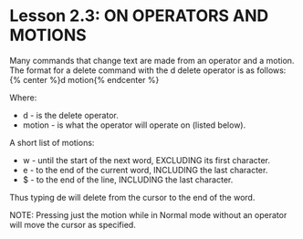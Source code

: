 # Lesson 2.3: ON OPERATORS AND MOTIONS
Many commands that change text are made from an operator and a motion. The format for a delete command with the  d  delete operator is as follows:
{% center %}d motion{% endcenter %}
        
Where:
- d      - is the delete operator.
- motion - is what the operator will operate on (listed below).

A short list of motions:
- w - until the start of the next word, EXCLUDING its first character.
- e - to the end of the current word, INCLUDING the last character.
- $ - to the end of the line, INCLUDING the last character.

Thus typing  de  will delete from the cursor to the end of the word.

NOTE:  Pressing just the motion while in Normal mode without an operator will move the cursor as specified.
